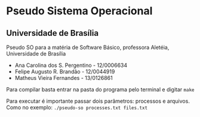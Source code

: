 # Pseudo Sistema Operacional

## Universidade de Brasília

Pseudo SO para a matéria de Software Básico, professora Aletéia, Universidade de Brasília

- Ana Carolina dos S. Pergentino - 12/0006634
- Felipe Augusto R. Brandão - 12/0044919
- Matheus Vieira Fernandes - 13/0126861

Para compilar basta entrar na pasta do programa pelo terminal e digitar `make`

Para executar é importante passar dois parâmetros: processos e arquivos. Como no exemplo: `./pseudo-so processes.txt files.txt`
